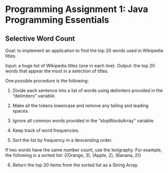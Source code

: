 # Programming Assignment 1: Java Programming Essentials #
## Selective Word Count ##

Goal: to implement an application to find the top 20 words used in Wikipedia titles. 

Input: a huge list of Wikipedia titles (one in each line). 
Output: the top 20 words that appear the most in a selection of titles. 

One possible procedure is the following:

1. Divide each sentence into a list of words using delimiters provided in the “delimiters” variable.

2. Make all the tokens lowercase and remove any tailing and leading spaces.

3. Ignore all common words provided in the “stopWordsArray” variable.

4. Keep track of word frequencies.

5. Sort the list by frequency in a descending order. 

If two words have the same number count, use the lexigraphy. For example, the following is a sorted list: {(Orange, 3), (Apple, 2), (Banana, 2)}

6. Return the top 20 items from the sorted list as a String Array.